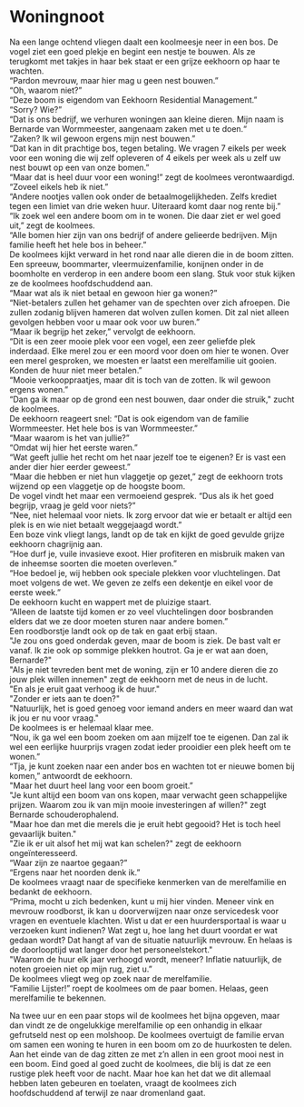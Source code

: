 # Woningnoot

Na een lange ochtend vliegen daalt een koolmeesje neer in een bos. De vogel ziet een goed plekje en begint een nestje te bouwen. Als ze terugkomt met takjes in haar bek staat er een grijze eekhoorn op haar te wachten. \
“Pardon  mevrouw, maar hier mag u geen nest bouwen.” \
“Oh, waarom niet?” \
“Deze boom is eigendom van Eekhoorn Residential Management.” \
“Sorry? Wie?” \
“Dat is ons bedrijf, we verhuren woningen aan kleine dieren. Mijn naam is Bernarde van Wormmeester, aangenaam zaken met u te doen.“ \
“Zaken? Ik wil gewoon ergens mijn nest bouwen.” \
“Dat kan in dit prachtige bos, tegen betaling. We vragen 7 eikels per week voor een woning die wij zelf opleveren of 4 eikels per week als u zelf uw nest bouwt op een van onze bomen.” \
“Maar dat is heel duur voor een woning!” zegt de koolmees verontwaardigd. \
“Zoveel eikels heb ik niet.” \
“Andere nootjes vallen ook onder de betaalmogelijkheden. Zelfs krediet tegen een limiet van drie weken huur. Uiteraard komt daar nog rente bij.” \
“Ik zoek wel een andere boom om in te wonen. Die daar ziet er wel goed uit,” zegt de koolmees. \
“Alle bomen hier zijn van ons bedrijf of andere gelieerde bedrijven. Mijn familie heeft het hele bos in beheer.” \
De koolmees kijkt verward in het rond naar alle dieren die in de boom zitten. Een spreeuw, boommarter, vleermuizenfamilie, konijnen onder in de boomholte en verderop in een andere boom een slang. Stuk voor stuk kijken ze de koolmees hoofdschuddend aan. \
“Maar wat als ik niet betaal en gewoon hier ga wonen?” \
“Niet-betalers zullen het gehamer van de spechten over zich afroepen. Die zullen zodanig blijven hameren dat wolven zullen komen. Dit zal niet alleen gevolgen hebben voor u maar ook voor uw buren.” \
“Maar ik begrijp het zeker,” vervolgt de eekhoorn. \
“Dit is een zeer mooie plek voor een vogel, een zeer geliefde plek inderdaad. Elke merel zou er een moord voor doen om hier te wonen. Over een merel gesproken, we moesten er laatst een merelfamilie uit gooien. Konden de huur niet meer betalen.” \
“Mooie verkooppraatjes, maar dit is toch van de zotten. Ik wil gewoon ergens wonen.” \
“Dan ga ik maar op de grond een nest bouwen, daar onder die struik," zucht de koolmees. \
De eekhoorn reageert snel: “Dat is ook eigendom van de familie Wormmeester. Het hele bos is van Wormmeester.” \
“Maar waarom is het van jullie?” \
“Omdat wij hier het eerste waren.” \
“Wat geeft jullie het recht om het naar jezelf toe te eigenen? Er is vast een ander dier hier eerder geweest.” \
“Maar die hebben er niet hun vlaggetje op gezet,” zegt de eekhoorn trots wijzend op een vlaggetje op de hoogste boom. \
De vogel vindt het maar een vermoeiend gesprek. “Dus als ik het goed begrijp, vraag je geld voor niets?” \
“Nee, niet helemaal voor niets. Ik zorg ervoor dat wie er betaalt er altijd een plek is en wie niet betaalt weggejaagd wordt.” \
Een boze vink vliegt langs, landt op de tak en kijkt de goed gevulde grijze eekhoorn chagrijnig aan. \
“Hoe durf je, vuile invasieve exoot. Hier profiteren en misbruik maken van de inheemse soorten die moeten overleven.” \
“Hoe bedoel je, wij hebben ook speciale plekken voor vluchtelingen. Dat moet volgens de wet. We geven ze zelfs een dekentje en eikel voor de eerste week.” \
De eekhoorn kucht en wappert met de pluizige staart. \
“Alleen de laatste tijd komen er zo veel  vluchtelingen door bosbranden elders dat we ze door moeten sturen naar andere bomen.” \
Een roodborstje landt ook op de tak en gaat erbij staan. \
"Je zou ons goed onderdak geven, maar de boom is ziek. De bast valt er vanaf. Ik zie ook op sommige plekken houtrot. Ga je er wat aan doen, Bernarde?" \
"Als je niet tevreden bent met de woning, zijn er 10 andere dieren die zo jouw plek willen innemen" zegt de eekhoorn met de neus in de lucht. \
"En als je eruit gaat verhoog ik de huur." \
"Zonder er iets aan te doen?" \
"Natuurlijk, het is goed genoeg voor iemand anders en meer waard dan wat ik jou er nu voor vraag." \
De koolmees is er helemaal klaar mee. \
“Nou, ik ga wel een boom zoeken om aan mijzelf toe te eigenen. Dan zal ik wel een eerlijke huurprijs vragen zodat ieder prooidier een plek heeft om te wonen.” \
“Tja, je kunt zoeken naar een ander bos en wachten tot er nieuwe bomen bij komen,” antwoordt de eekhoorn. \
"Maar het duurt heel lang voor een boom groeit.” \
"Je kunt altijd een boom van ons kopen, maar verwacht geen schappelijke prijzen. Waarom zou ik van mijn mooie investeringen af willen?" zegt Bernarde schouderophalend. \
"Maar hoe dan met die merels die je eruit hebt gegooid? Het is toch heel gevaarlijk buiten." \
"Zie ik er uit alsof het mij wat kan schelen?" zegt de eekhoorn ongeïnteresseerd. \
“Waar zijn ze naartoe gegaan?” \
“Ergens naar het noorden denk ik.” \
De koolmees vraagt naar de specifieke kenmerken van de merelfamilie en bedankt de eekhoorn. \
“Prima, mocht u zich bedenken, kunt u mij hier vinden. Meneer vink en mevrouw roodborst, ik kan u doorverwijzen naar onze servicedesk voor vragen en eventuele klachten. Wist u dat er een huurdersportaal is waar u verzoeken kunt indienen? Wat zegt u, hoe lang het duurt voordat er wat gedaan wordt? Dat hangt af van de situatie natuurlijk mevrouw. En helaas is de doorlooptijd wat langer door het personeelstekort." \
"Waarom de huur elk jaar verhoogd wordt, meneer? Inflatie natuurlijk, de noten groeien niet op mijn rug, ziet u.” \
De koolmees vliegt weg op zoek naar de merelfamilie. \
“Familie Lijster!” roept de koolmees om de paar bomen. Helaas, geen merelfamilie te bekennen.

Na twee uur en een paar stops wil de koolmees het bijna opgeven, maar dan vindt ze de ongelukkige merelfamilie op een onhandig in elkaar gefrutseld nest op een molshoop. De koolmees overtuigt de familie ervan om samen een woning te huren in een boom om zo de huurkosten te delen. \
Aan het einde van de dag zitten ze met z’n allen in een groot mooi nest in een boom. Eind goed al goed zucht de koolmees, die blij is dat ze een rustige plek heeft voor de nacht. Maar hoe kan het dat we dit allemaal hebben laten gebeuren en toelaten, vraagt de koolmees zich hoofdschuddend af terwijl ze naar dromenland gaat.
